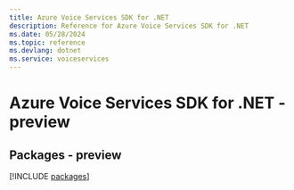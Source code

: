 ```yaml
---
title: Azure Voice Services SDK for .NET
description: Reference for Azure Voice Services SDK for .NET
ms.date: 05/28/2024
ms.topic: reference
ms.devlang: dotnet
ms.service: voiceservices
---
```

# Azure Voice Services SDK for .NET - preview
## Packages - preview
[!INCLUDE [packages](voice-services-index.md)]